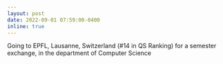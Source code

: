 ```yaml
---
layout: post
date: 2022-09-01 07:59:00-0400
inline: true
---
```


Going to EPFL, Lausanne, Switzerland (#14 in QS Ranking) for a semester exchange, in the department of Computer Science
